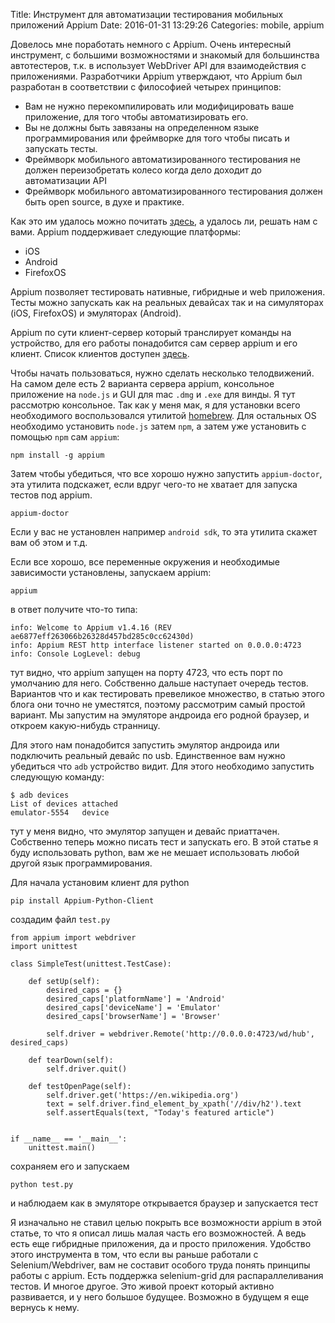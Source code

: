 Title: Инструмент для автоматизации тестирования мобильных приложений Appium
Date: 2016-01-31 13:29:26
Categories: mobile, appium

Довелось мне поработать немного с Appium. Очень интересный инструмент, с большими возможностями и знакомый для большинства автотестеров, т.к. в использует WebDriver API для взаимодействия с приложениями. Разработчики Appium утверждают, что Appium был разработан в соответствии с философией четырех принципов:

* Вам не нужно перекомпилировать или модифицировать ваше приложение, для того чтобы автоматизировать его.
* Вы не должны быть завязаны на определенном языке программирования или фреймворке для того чтобы писать и запускать тесты.
* Фреймворк мобильного автоматизированного тестирования не должен переизобретать колесо когда дело доходит до автоматизации API
* Фреймворк мобильного автоматизированного тестирования должен быть open source, в духе и практике.

Как это им удалось можно почитать [здесь](http://appium.io/introduction.html?lang=en), а удалось ли, решать нам с вами. 
Appium поддерживает следующие платформы:

* iOS
* Android
* FirefoxOS

Appium позволяет тестировать нативные, гибридные и web приложения. Тесты можно запускать как на реальных девайсах так и на симуляторах (iOS, FirefoxOS) и эмуляторах (Android).

Appium по сути клиент-сервер который транслирует команды на устройство, для его работы понадобится сам сервер appium и его клиент. Список клиентов доступен [здесь](http://appium.io/slate/en/master/?ruby#list-of-client-libraries-with-appium-server-support).

Чтобы начать пользоваться, нужно сделать несколько телодвижений. На самом деле есть 2 варианта сервера appium, консольное приложение на `node.js` и GUI для mac `.dmg` и `.exe` для винды. Я тут рассмотрю консольное. Так как у меня мак, я для установки всего необходимого воспользовался утилитой [homebrew](http://brew.sh/). Для остальных OS необходимо установить `node.js` затем `npm`, а затем уже установить с помощью `npm` сам `appium`:

    npm install -g appium

Затем чтобы убедиться, что все хорошо нужно запустить `appium-doctor`, эта утилита подскажет, если вдруг чего-то не хватает для запуска тестов под appium.

    appium-doctor

Если у вас не установлен например `android sdk`, то эта утилита скажет вам об этом и т.д.

Если все хорошо, все переменные окружения и необходимые зависимости установлены, запускаем appium:

    appium

в ответ получите что-то типа: 

    info: Welcome to Appium v1.4.16 (REV ae6877eff263066b26328d457bd285c0cc62430d)
    info: Appium REST http interface listener started on 0.0.0.0:4723
    info: Console LogLevel: debug

тут видно, что appium запущен на порту 4723, что есть порт по умолчанию для него. 
Собственно дальше наступает очередь тестов. Вариантов что и как тестировать превеликое множество, в статью этого блога они точно не уместятся, поэтому рассмотрим самый простой вариант. Мы запустим на эмуляторе андроида его родной браузер, и откроем какую-нибудь странницу.

Для этого нам понадобится запустить эмулятор андроида или подключить реальный девайс по usb. Единственное вам нужно убедиться что `adb` устройство видит. Для этого необходимо запустить следующую команду: 

    $ adb devices
    List of devices attached
    emulator-5554   device

тут у меня видно, что эмулятор запущен и девайс приаттачен. Собственно теперь можно писать тест и запускать его. В этой статье я буду использовать python, вам же не мешает использовать любой другой язык программирования.

Для начала установим клиент для python

    pip install Appium-Python-Client

создадим файл `test.py`

    from appium import webdriver 
    import unittest

    class SimpleTest(unittest.TestCase):

        def setUp(self):
            desired_caps = {}
            desired_caps['platformName'] = 'Android'
            desired_caps['deviceName'] = 'Emulator'
            desired_caps['browserName'] = 'Browser'
     
            self.driver = webdriver.Remote('http://0.0.0.0:4723/wd/hub', desired_caps)

        def tearDown(self):
            self.driver.quit()

        def testOpenPage(self):
            self.driver.get('https://en.wikipedia.org')
            text = self.driver.find_element_by_xpath('//div/h2').text
            self.assertEquals(text, "Today's featured article")


    if __name__ == '__main__':
        unittest.main()

сохраняем его и запускаем

    python test.py

и наблюдаем как в эмуляторе открывается браузер и запускается тест

Я изначально не ставил целью покрыть все возможности appium в этой статье, то что я описал лишь малая часть его возможностей. А ведь есть еще гибридные приложения, да и просто приложения. Удобство этого инструмента в том, что если вы раньше работали с Selenium/Webdriver, вам не составит особого труда понять принципы работы с appium. Есть поддержка selenium-grid для распараллеливания тестов. И многое другое. Это живой проект который активно развивается, и у него большое будущее. Возможно в будущем я еще вернусь к нему.




